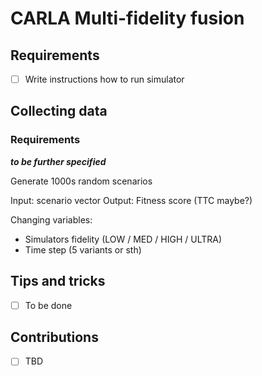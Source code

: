 # CARLA Multi-fidelity fusion

## Requirements

- [ ] Write instructions how to run simulator


## Collecting data

### Requirements
***to be further specified***

Generate 1000s random scenarios

Input: scenario vector
Output: Fitness score (TTC maybe?)

Changing variables:

- Simulators fidelity (LOW / MED / HIGH / ULTRA)
- Time step (5 variants or sth)

## Tips and tricks
- [ ] To be done

## Contributions
- [ ] TBD

